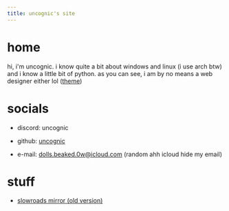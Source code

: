 ```yaml
---
title: uncognic's site
---
```




# **home**
hi, i'm uncognic. i know quite a bit about windows and linux (i use arch btw) and i know a little bit of python. as you can see, i am by no means a web designer either lol ([theme](https://github.com/pages-themes/hacker))

# **socials**

- discord: uncognic

- github: [uncognic](https://github.com/uncognic)
  
- e-mail: dolls.beaked.0w@icloud.com (random ahh icloud hide my email)

# **stuff**

- [slowroads mirror (old version)](https://uncognic.github.io/slowroads/) 
  




  
  
  
  
  
  
  
  
